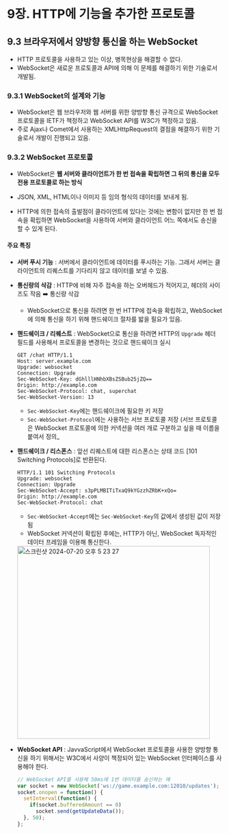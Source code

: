 # 9장. HTTP에 기능을 추가한 프로토콜

## 9.3 브라우저에서 양방향 통신을 하는 WebSocket

- HTTP 프로토콜을 사용하고 있는 이상, 병목현상을 해결할 수 없다.
- WebSocket은 새로운 프로토콜과 API에 의해 이 문제를 해결하기 위한 기술로서 개발됨.

### 9.3.1 WebSocket의 설계와 기능
- WebSocket은 웹 브라우저와 웹 서버를 위한 양방향 통신 규격으로 WebSocket 프로토콜을 IETF가 책정하고 WebSocket API를 W3C가 책정하고 있음.
- 주로 Ajax나 Comet에서 사용하는 XMLHttpRequest의 결점을 해결하기 위한 기술로서 개발이 진행되고 있음.

### 9.3.2 WebSocket 프로토콜
- WebSocket은 **웹 서버와 클라이언트가 한 번 접속을 확립하면 그 뒤의 통신을 모두 전용 프로토콜로 하는 방식**
- JSON, XML, HTML이나 이미지 등 임의 형식의 데이터를 보내게 됨.

- HTTP에 의한 접속의 출발점이 클라이언트에 있다는 것에는 변함이 없지만 한 번 접속을 확립하면 WebSocket을 사용하여 서버와 클라이언트 어느 쪽에서도 송신을 할 수 있게 된다.

#### 주요 특징
- **서버 푸시 기능** : 서버에서 클라이언트에 데이터를 푸시하는 기능. 그래서 서버는 클라이언트의 리퀘스트를 기다리지 않고 데이터를 보낼 수 있음.
- **통신량의 삭감** : HTTP에 비해 자주 접속을 하는 오버헤드가 적어지고, 헤더의 사이즈도 작음 ➡️ 통신량 삭감
  - WebSocket으로 통신을 하려면 한 번 HTTP에 접속을 확립하고, WebSocket에 의해 통신을 하기 위해 핸드쉐이크 절차를 밟을 필요가 있음.
- **핸드쉐이크 / 리퀘스트** : WebSocket으로 통신을 하려면 HTTP의 `Upgrade` 헤더 필드를 사용해서 프로토콜을 변경하는 것으로 핸드쉐이크 실시
  ```
  GET /chat HTTP/1.1
  Host: server.example.com
  Upgrade: websocket
  Connection: Upgrade
  Sec-WebSocket-Key: dGhlllHNhbXBsZSBub25jZQ==
  Origin: http://example.com
  Sec-WebSocket-Protocol: chat, superchat
  Sec-WebSocket-Version: 13
  ```
  - `Sec-WebSocket-Key`에는 핸드쉐이크에 필요한 키 저장
  - `Sec-WebSocket-Protocol`에는 사용하는 서브 프로토콜 저장 (서브 프로토콜은 WebSocket 프로토콜에 의한 커넥션을 여러 개로 구분하고 싶을 때 이름을 붙여서 정의_
- **핸드쉐이크 / 리스폰스** : 앞선 리퀘스트에 대한 리스폰스는 상태 코드 [101 Switching Protocols]로 반환된다.
  ```
  HTTP/1.1 101 Switching Protocols
  Upgrade: websocket
  Connection: Upgrade
  Sec-WebSocket-Accept: s3pPLMBITiTxaQ9kYGzzhZRbK+xQo=
  Origin: http://example.com
  Sec-WebSocket-Protocol: chat
  ```
  - `Sec-WebSocket-Accept`에는 `Sec-WebSocket-Key`의 값에서 생성된 값이 저장됨
  - WebSocket 커넥션이 확립된 후에는, HTTP가 아닌, WebSocket 독자적인 데이터 프레임을 이용해 통신한다.
  
  <img width="450" alt="스크린샷 2024-07-20 오후 5 23 27" src="https://github.com/user-attachments/assets/333cec20-70ce-426c-bee8-a7f27d8c9996">

- **WebSocket API** : JavvaScript에서 WebSocket 프로토콜을 사용한 양방향 통신을 하기 위해서는 W3C에서 사양이 책정되어 있는 WebSocket 인터페이스를 사용해야 한다.
  ```javascript
  // WebSocket API를 사용해 50ms에 1번 데이터를 송신하는 예
  var socket = new WebSocket('ws://game.example.com:12010/updates');
  socket.onopen = function() {
    setInterval(function() {
      if(socket.bufferedAmount == 0)
        socket.send(getUpdateData());
    }, 50);
  };
  ```

  
